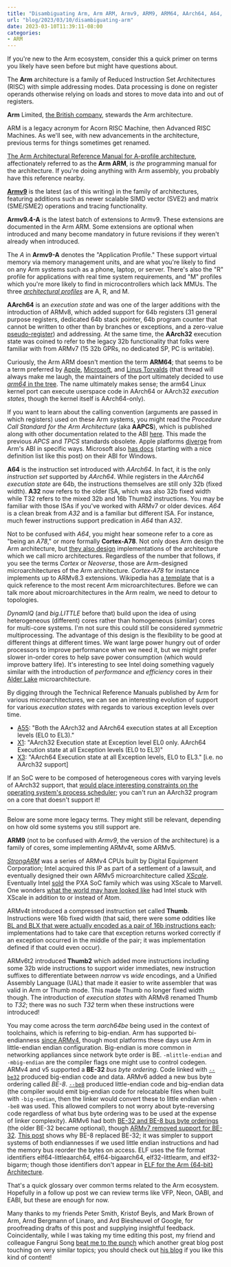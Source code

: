```yaml
---
title: "Disambiguating Arm, Arm ARM, Armv9, ARM9, ARM64, AArch64, A64, A78, ..."
url: "blog/2023/03/10/disambiguating-arm"
date: 2023-03-10T11:39:11-08:00
categories:
- ARM
---
```

If you're new to the Arm ecosystem, consider this a quick primer on terms you
likely have seen before but might have questions about.

The **Arm** architecture is a family of Reduced Instruction Set Architectures
(RISC) with simple addressing modes. Data processing is done on register
operands otherwise relying on loads and stores to move data into and out of
registers.

**Arm** Limited,
[the British company](https://www.arm.com/company),
stewards the Arm architecture.

ARM is a legacy acronym for Acorn RISC Machine, then Advanced RISC Machines.
As we'll see, with new advancements in the architecture, previous terms for
things sometimes get renamed.

[The Arm Architectural Reference Manual for A-profile architecture](https://developer.arm.com/documentation/ddi0487/latest),
affectionately referred to as the **Arm ARM**, is *the* programming manual for
the architecture. If you're doing anything with Arm assembly, you probably have
this reference nearby.

**[Armv9](https://www.anandtech.com/show/16584/arm-announces-armv9-architecture)**
is the latest (as of this writing) in the family of architectures,
featuring additions such as newer scalable SIMD vector (SVE2) and matrix
(SME/SME2) operations and tracing functionality.

**Armv9.4-A** is the latest batch of extensions to Armv9. These extensions are
documented in the Arm ARM.  Some extensions are optional when introduced and
many become mandatory in future revisions if they weren't  already when
introduced.

The *A* in **Armv9-A** denotes the "Application Profile." These support virtual
memory via memory management units, and are what you're likely to find on any
Arm systems such as a phone, laptop, or server. There's also the "R" profile
for applications with real time system requirements, and "M" profiles which
you're more likely to find in microcontrollers which lack MMUs. The three
*[architectural profiles](https://developer.arm.com/documentation/dui0471/m/key-features-of-arm-architecture-versions/arm-architecture-profiles)*
are A, R, and M.

**AArch64** is an *execution state* and was one of the larger additions with
the introduction of ARMv8, which added support for 64b registers (31 general
purpose registers, dedicated 64b stack pointer, 64b program counter that cannot
be written to other than by branches or exceptions, and a zero-value
[pseudo-register](https://developer.arm.com/documentation/den0024/a/An-Introduction-to-the-ARMv8-Instruction-Sets/The-ARMv8-instruction-sets/Registers))
and addressing. At the same time, the **AArch32** execution state
was coined to refer to the legacy 32b functionality that folks were familiar
with from ARMv7 (15 32b GPRs, no dedicated SP, PC is writable).

Curiously, the Arm ARM doesn't mention the term **ARM64**; that seems to be a
term preferred by
[Apple](https://developer.apple.com/documentation/xcode/writing-arm64-code-for-apple-platforms),
[Microsoft](https://learn.microsoft.com/en-us/windows/arm/overview),
and
[Linus Torvalds](https://lore.kernel.org/lkml/CA+55aFxL6uEre-c=JrhPfts=7BGmhb2Js1c2ZGkTH8F=+rEWDg@mail.gmail.com/)
(that thread will always make me laugh, the maintainers of the port ultimately
decided to use
[*arm64* in the tree](https://git.kernel.org/pub/scm/linux/kernel/git/torvalds/linux.git/tree/arch/arm64).
The name ultimately makes sense; the arm64
Linux kernel port can execute userspace code in AArch64 or AArch32 *execution
states*, though the kernel itself is AArch64-only).

If you want to learn about the calling convention (arguments are passed in
which registers) used on these Arm systems, you might read the *Procedure Call
Standard for the Arm Architecture* (aka **AAPCS**), which is published along
with other documentation related to the ABI
[here](https://github.com/ARM-software/abi-aa/releases).
This made the previous *APCS* and *TPCS* standards obsolete. Apple platforms
[diverge](https://developer.apple.com/documentation/xcode/writing-arm64-code-for-apple-platforms)
from Arm's ABI in specific ways. Microsoft also
[has docs](https://learn.microsoft.com/en-us/cpp/build/arm64-windows-abi-conventions)
(starting with a nice definition list like this post) on their ABI for Windows.

**A64** is the instruction set introduced with *AArch64*. In fact, it is the
only *instruction set* supported by *AArch64*. While registers in the *AArch64
execution state* are 64b, the instructions themselves are still only 32b (fixed
width).  **A32** now refers to the older ISA, which was also 32b fixed width
while T32 refers to the mixed 32b and 16b Thumb2 instructions. You may be
familiar with those ISAs if you've worked with ARMv7 or older devices. *A64* is
a clean break from *A32* and is a familiar but different ISA. For instance,
much fewer instructions support predication in *A64* than *A32*.

Not to be confused with *A64*, you might hear someone refer to a core as "being
an *A78*," or more formally **Cortex-A78**. Not only does Arm design the Arm
architecture, but
[they also design](https://www.anandtech.com/show/7112/the-arm-diaries-part-1-how-arms-business-model-works)
implementations of the architecture which we call micro architectures.
Regardless of the number that follows, if you see the terms *Cortex* or
*Neoverse*, those are Arm-designed microarchitectures of the Arm architecture.
*Cortex-A78* for instance implements up to ARMv8.3 extensions.  Wikipedia has
[a template](https://en.wikipedia.org/wiki/Template:Application_ARM-based_chips)
that is a quick reference to the most recent Arm microarchitectures.  Before we
can talk more about microarchitectures in the Arm realm, we need to detour to
topologies.

*DynamIQ* (and *big.LITTLE* before that) build upon the idea of using heterogeneous
(different) cores rather than homogeneous (similar) cores for multi-core
systems. I'm not sure this could still be considered *symmetric* multiprocessing.
The advantage of this design is the flexibility to be good at different things
at different times. We want large power hungry out of order processors to
improve performance when we need it, but we might prefer slower in-order cores
to help save power consumption (which would improve battery life). It's
interesting to see Intel doing something vaguely similar with the introduction
of *performance* and *efficiency* cores in their
[Alder Lake](https://fuse.wikichip.org/news/6115/intel-unveils-alder-lake-next-generation-mainstream-heterogeneous-multi-core-soc/)
microarchitecture.

By digging through the Technical Reference Manuals published by Arm for various
microarchitectures, we can see an interesting evolution of support for various
*execution states* with regards to various exception levels over time.

- [A55](https://developer.arm.com/documentation/100442/0200/Functional-description/Introduction/Features):
  "Both the AArch32 and AArch64 execution states at all Exception levels (EL0
  to EL3)."
- [X1](https://developer.arm.com/documentation/101433/r1p2/Functional-description/Introduction/Features):
  "AArch32 Execution state at Exception level EL0 only. AArch64 Execution
  state at all Exception levels (EL0 to EL3)"
- [X3](https://developer.arm.com/documentation/101593/0102/The-Cortex-X3--core/Cortex-X3--core-features):
  "AArch64 Execution state at all Exception levels, EL0 to EL3." [i.e. no
  AArch32 support]

If an SoC were to be composed of heterogeneous cores with varying levels of
AArch32 support, that
[would place interesting constraints on the operating system's process scheduler](https://blog.esper.io/android-dessert-bites-3-road-to-64-bit-3123759/);
you can't run an AArch32 program on a core that doesn't support it!

---

Below are some more legacy terms. They might still be relevant, depending on
how old some systems you still support are.

**ARM9** (not to be confused with *Armv9*, the version of the architecture) is
a family of cores, some implementing ARMv4t, some ARMv5.

*[StrongARM](https://en.wikipedia.org/wiki/StrongARM)*
was a series of ARMv4 CPUs built by Digital Equipment Corporation;
Intel acquired this IP as part of a settlement of a lawsuit, and eventually
designed their own ARMv5 microarchitecture called
*[XScale](https://en.wikipedia.org/wiki/XScale)*.
Eventually Intel
[sold](https://en.wikipedia.org/wiki/XScale#Sale_of_PXA_processor_line)
the PXA SoC family which was using XScale to Marvell.  One wonders
[what the world may have looked like](https://techcrunch.com/2016/05/17/how-intel-missed-the-iphone-revolution/)
had Intel stuck with XScale in addition to or instead of Atom.

ARMv4t introduced a compressed instruction set called **Thumb**. Instructions were
16b fixed width (that said, there were some oddities like
[BL and BLX that were actually encoded as a pair of 16b instructions each](https://developer.arm.com/documentation/ddi0308/d/Thumb-Instructions/Alphabetical-list-of-Thumb-instructions/BL--BLX--immediate-);
implementations had to take care that exception returns worked correctly if an
exception occurred in the middle of the pair; it was implementation defined if
that could even occur).

ARMv6t2 introduced **Thumb2** which added more instructions including some 32b
wide instructions to support wider immediates, new instruction suffixes to
differentiate between *narrow* vs *wide* encodings, and a Unified Assembly
Language (UAL) that made it easier to write assembler that was valid in Arm or
Thumb mode. This made Thumb no longer fixed width though. The introduction of
*execution states* with ARMv8 renamed Thumb to *T32*; there was no such *T32*
term when these instructions were introduced!

You may come across the term *aarch64be* being used in the context of toolchains,
which is referring to big-endian.  Arm has supported bi-endianness
[since ARMv4](https://doc.rust-lang.org/rustc/platform-support/armeb-unknown-linux-gnueabi.html),
though most platforms these days use Arm in little-endian endian configuration.
Big-endian is more common in networking appliances since network byte order is
BE. `-mlittle-endian` and `-mbig-endian` are the compiler flags one might use
to control codegen.  ARMv4 and v5 supported a **BE-32** *bus byte ordering*.
Code linked with
[`--be32`](https://developer.arm.com/documentation/dui0493/g/linker-command-line-options/--be32)
produced big-endian code and data. ARMv6 added a new
bus byte ordering called *BE-8*.
[`--be8`](https://developer.arm.com/documentation/dui0493/g/linker-command-line-options/--be8)
produced little-endian code and big-endian data (the compiler would emit
big-endian code for relocatable files when built with `-big-endian`, then the
linker would convert these to little endian when `--be8` was used. This allowed
compilers to not worry about byte-reversing code regardless of what bus byte
ordering was to be used at the expense of linker complexity). ARMv6 had both
[BE-32 and BE-8 bus byte orderings](https://developer.arm.com/documentation/ddi0290/g/unaligned-and-mixed-endian-data-access-support/mixed-endian-access-support/differences-between-be-32-and-be-8-buses)
(the older BE-32 became optional), though
[ARMv7 removed support for BE-32](https://developer.arm.com/documentation/ddi0406/cb/Appendixes/Deprecated-and-Obsolete-Features/Obsolete-features/Support-for-BE-32-endianness-model).
[This post](https://blog.richliu.com/2010/04/08/907/arm11-be8-and-be32/)
shows why BE-8 replaced BE-32; it was simpler to support systems of both
endiannesses if we used little endian instructions and had the memory bus
reorder the bytes on access.  ELF uses the file format identifiers
elf64-littleaarch64, elf64-bigaarch64, elf32-littlearm, and elf32-bigarm;
though those identifiers don't appear in
[ELF for the Arm {64-bit} Architecture](https://github.com/ARM-software/abi-aa/releases).

That's a quick glossary over common terms related to the Arm ecosystem.
Hopefully in a follow up post we can review terms like VFP, Neon, OABI, and
EABI, but these are enough for now.

Many thanks to my friends Peter Smith, Kristof Beyls, and Mark Brown of Arm,
Arnd Bergmann of Linaro, and Ard Biesheuvel of Google, for proofreading drafts
of this post and supplying insightful feedback. Coincidentally, while I was
taking my time editing this post, my friend and colleague Fangrui Song
[beat me to the punch](https://maskray.me/blog/2023-03-05-linker-notes-on-aarch64)
which another great blog post touching on very similar topics; you should check
out
[his blog](https://maskray.me/blog/)
if you like this kind of content!
